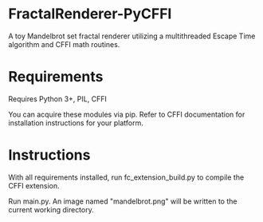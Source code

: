 # FractalRenderer-PyCFFI
A toy Mandelbrot set fractal renderer utilizing a multithreaded Escape Time algorithm and CFFI math routines.

# Requirements
Requires Python 3+, PIL, CFFI

You can acquire these modules via pip. Refer to CFFI documentation for installation instructions for your platform.

# Instructions
With all requirements installed, run fc_extension_build.py to compile the CFFI extension.

Run main.py. An image named "mandelbrot.png" will be written to the current working directory.
